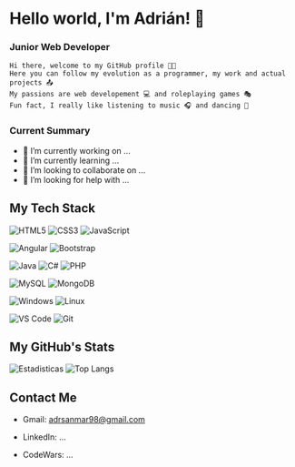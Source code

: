 # Hello world, I'm Adrián! 👋

<h3> Junior Web Developer </h3>

`Hi there, welcome to my GitHub profile 👨‍💻`
</br>
`Here you can follow my evolution as a programmer, my work and actual projects 📤`
</br>
`My passions are web developement 💻 and roleplaying games 🎭`
</br>
`Fun fact, I really like listening to music 🎧 and dancing 🕺`

### Current Summary
- 🔭 I’m currently working on ...
- 🌱 I’m currently learning ...
- 👯 I’m looking to collaborate on ...
- 🤔 I’m looking for help with ...

## My Tech Stack

![HTML5](https://img.shields.io/badge/-HTML5-%23E44D27?style=flat-square&logo=html5&logoColor=ffffff)
![CSS3](https://img.shields.io/badge/-CSS3-%231572B6?style=flat-square&logo=css3)
![JavaScript](https://img.shields.io/badge/-JavaScript-%23F7DF1C?style=flat-square&logo=javascript&logoColor=000000&labelColor=%23F7DF1C&color=%23FFCE5A)

![Angular](https://img.shields.io/badge/-Angular-dc143c?style=flat-square&logo=Angular&logoColor=ffffff)
![Bootstrap](https://img.shields.io/badge/-Bootstrap-6633cc?style=flat-square&logo=Bootstrap&logoColor=ffffff)

![Java](https://img.shields.io/badge/-Java-ffa500?style=flat-square&logo=Java&logoColor=ffffff)
![C#](https://img.shields.io/badge/C%23-239120?style=flat-square&logo=c-sharp&logoColor=white)
![PHP](https://img.shields.io/badge/-PHP-6666FF?style=flat-square&logo=PHP&logoColor=ffffff)

![MySQL](https://img.shields.io/badge/MySQL-005C84?style=flat-square&logo=mysql&logoColor=white)
![MongoDB](https://img.shields.io/badge/-MongoDB-32cd32?style=flat-square&logo=MongoDB&logoColor=ffffff)

![Windows](https://img.shields.io/badge/Windows-0078D6?style=flat-square&logo=windows&logoColor=white)
![Linux](https://img.shields.io/badge/Linux-FCC624?style=flat-square&logo=linux&logoColor=black)

![VS Code](https://img.shields.io/badge/-VSCode-AA1ED3?style=flat-square&logo=visual-studio-code)
![Git](https://img.shields.io/badge/GIT-E44C30?style=flat-square&logo=git&logoColor=white)

## My GitHub's Stats

![Estadisticas](https://github-readme-stats.vercel.app/api?username=adrismm&show_icons=true&theme=dark)
![Top Langs](https://github-readme-stats.vercel.app/api/top-langs/?username=adrismm&layout=compact&theme=dark)

## Contact Me

- Gmail: adrsanmar98@gmail.com

- LinkedIn: ...

- CodeWars: ...
